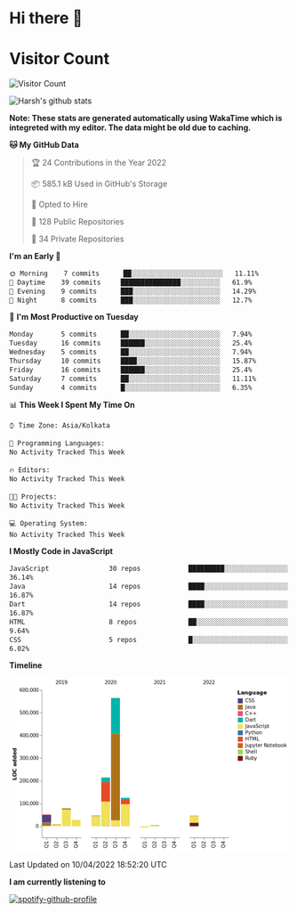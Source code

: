 # Hi there 👋 

# Visitor Count
![Visitor Count](https://profile-counter.glitch.me/harsh2201/count.svg)

![Harsh's github stats](https://github-readme-stats.vercel.app/api?username=harsh2201&show_icons=true&theme=radical)

**Note: These stats are generated automatically using WakaTime which is integreted with my editor. The data might be old due to caching.**

<!--START_SECTION:waka-->
**🐱 My GitHub Data** 

> 🏆 24 Contributions in the Year 2022
 > 
> 📦 585.1 kB Used in GitHub's Storage 
 > 
> 💼 Opted to Hire
 > 
> 📜 128 Public Repositories 
 > 
> 🔑 34 Private Repositories  
 > 
**I'm an Early 🐤** 

```text
🌞 Morning    7 commits      ██░░░░░░░░░░░░░░░░░░░░░░░   11.11% 
🌆 Daytime    39 commits     ███████████████░░░░░░░░░░   61.9% 
🌃 Evening    9 commits      ███░░░░░░░░░░░░░░░░░░░░░░   14.29% 
🌙 Night      8 commits      ███░░░░░░░░░░░░░░░░░░░░░░   12.7%

```
📅 **I'm Most Productive on Tuesday** 

```text
Monday       5 commits      ██░░░░░░░░░░░░░░░░░░░░░░░   7.94% 
Tuesday      16 commits     ██████░░░░░░░░░░░░░░░░░░░   25.4% 
Wednesday    5 commits      ██░░░░░░░░░░░░░░░░░░░░░░░   7.94% 
Thursday     10 commits     ████░░░░░░░░░░░░░░░░░░░░░   15.87% 
Friday       16 commits     ██████░░░░░░░░░░░░░░░░░░░   25.4% 
Saturday     7 commits      ██░░░░░░░░░░░░░░░░░░░░░░░   11.11% 
Sunday       4 commits      █░░░░░░░░░░░░░░░░░░░░░░░░   6.35%

```


📊 **This Week I Spent My Time On** 

```text
⌚︎ Time Zone: Asia/Kolkata

💬 Programming Languages: 
No Activity Tracked This Week

🔥 Editors: 
No Activity Tracked This Week

🐱‍💻 Projects: 
No Activity Tracked This Week

💻 Operating System: 
No Activity Tracked This Week

```

**I Mostly Code in JavaScript** 

```text
JavaScript               30 repos            █████████░░░░░░░░░░░░░░░░   36.14% 
Java                     14 repos            ████░░░░░░░░░░░░░░░░░░░░░   16.87% 
Dart                     14 repos            ████░░░░░░░░░░░░░░░░░░░░░   16.87% 
HTML                     8 repos             ██░░░░░░░░░░░░░░░░░░░░░░░   9.64% 
CSS                      5 repos             █░░░░░░░░░░░░░░░░░░░░░░░░   6.02%

```


**Timeline**

![Chart not found](https://raw.githubusercontent.com/harsh2201/harsh2201/master/charts/bar_graph.png) 


 Last Updated on 10/04/2022 18:52:20 UTC
<!--END_SECTION:waka-->


**I am currently listening to**

[![spotify-github-profile](https://spotify-github-profile.vercel.app/api/view?uid=0zd53poz5lu9da8yk1wq8bpss&cover_image=true)](https://spotify-github-profile.vercel.app/api/view?uid=0zd53poz5lu9da8yk1wq8bpss&redirect=true) 
